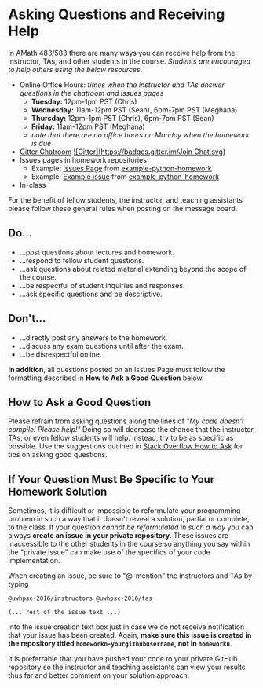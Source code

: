 # Asking Questions and Receiving Help 

In AMath 483/583 there are many ways you can receive help from the instructor, TAs, and other students in the course. *Students are encouraged to help others using the below resources*.

* Online Office Hours: *times when the instructor and TAs answer questions in the chatroom and issues pages*
  * **Tuesday:** 12pm-1pm PST (Chris)
  * **Wednesday:** 11am-12pm PST (Sean), 6pm-7pm PST (Meghana)
  * **Thursday:** 12pm-1pm PST (Chris), 6pm-7pm PST (Sean)
  * **Friday:** 11am-12pm PST (Meghana)
  * *note that there are no office hours on Monday when the homework is due*
* [Gitter Chatroom](https://gitter.im/uwhpsc-2016/uwhpsc-2016?utm_source=share-link&utm_medium=link&utm_campaign=share-link) [![Gitter](https://badges.gitter.im/Join Chat.svg)](https://gitter.im/uwhpsc-2016/uwhpsc-2016?utm_source=share-link&utm_medium=link&utm_campaign=share-link)
* Issues pages in homework repositories
  * Example: [Issues Page](https://github.com/uwhpsc-2016/example-python-homework/issues) from [example-python-homework](https://github.com/uwhpsc-2016/example-python-homework)
  * Example: [Example issue](https://github.com/uwhpsc-2016/example-python-homework/issues/1) from [example-python-homework](https://github.com/uwhpsc-2016/example-python-homework)
* In-class

For the benefit of fellow students, the instructor, and teaching assistants please follow these general rules when posting on the message board.
 
## Do...
* ...post questions about lectures and homework.
* ...respond to fellow student questions.
* ...ask questions about related material extending beyond the scope of the course.
* ...be respectful of student inquiries and responses.
* ...ask specific questions and be descriptive.
 
## Don't...
* ...directly post any answers to the homework.
* ...discuss any exam questions until after the exam.
* ...be disrespectful online.

**In addition**, all questions posted on an Issues Page must follow the formatting described in **How to Ask a Good Question** below.

## How to Ask a Good Question

Please refrain from asking questions along the lines of *"My code doesn't compile! Please help!"* Doing so will decrease the chance that the instructor, TAs, or even fellow students will help. Instead, try to be as specific as possible. Use the suggestions outlined in [Stack Overflow How to Ask](http://stackoverflow.com/questions/ask/advice?) for tips on asking good questions.

## If Your Question Must Be Specific to Your Homework Solution

Sometimes, it is difficult or impossible to reformulate your programming problem in such a way that it doesn't reveal a solution, partial or complete, to the class. If your question *cannot be reformulated in such a way* you can always **create an issue in your private repository**. These issues are inaccessible to the other students in the course so anything you say within the "private issue" can make use of the specifics of your code implementation.

When creating an issue, be sure to "@-mention" the instructors and TAs by typing

```
@uwhpsc-2016/instructors @uwhpsc-2016/tas

(... rest of the issue text ...)
```

into the issue creation text box just in case we do not receive notification that your issue has been created. Again, **make sure this issue is created in the repository titled `homeworkn-yourgithubusername`, not in `homeworkn`**.

It is preferrable that you have pushed your code to your private GitHub repository so the instructor and teaching assistants can view your results thus far and better comment on your solution approach.
